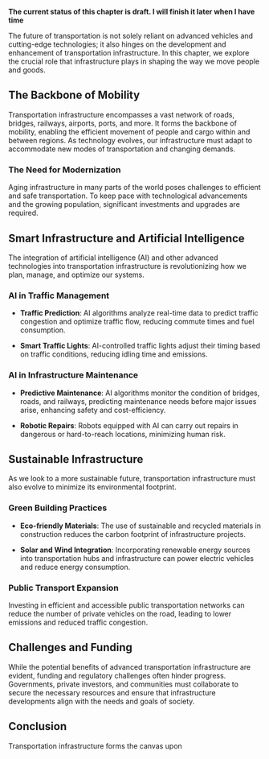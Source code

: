 **The current status of this chapter is draft. I will finish it later when I have time**

The future of transportation is not solely reliant on advanced vehicles and cutting-edge technologies; it also hinges on the development and enhancement of transportation infrastructure. In this chapter, we explore the crucial role that infrastructure plays in shaping the way we move people and goods.

The Backbone of Mobility
------------------------

Transportation infrastructure encompasses a vast network of roads, bridges, railways, airports, ports, and more. It forms the backbone of mobility, enabling the efficient movement of people and cargo within and between regions. As technology evolves, our infrastructure must adapt to accommodate new modes of transportation and changing demands.

### **The Need for Modernization**

Aging infrastructure in many parts of the world poses challenges to efficient and safe transportation. To keep pace with technological advancements and the growing population, significant investments and upgrades are required.

Smart Infrastructure and Artificial Intelligence
------------------------------------------------

The integration of artificial intelligence (AI) and other advanced technologies into transportation infrastructure is revolutionizing how we plan, manage, and optimize our systems.

### **AI in Traffic Management**

* **Traffic Prediction**: AI algorithms analyze real-time data to predict traffic congestion and optimize traffic flow, reducing commute times and fuel consumption.

* **Smart Traffic Lights**: AI-controlled traffic lights adjust their timing based on traffic conditions, reducing idling time and emissions.

### **AI in Infrastructure Maintenance**

* **Predictive Maintenance**: AI algorithms monitor the condition of bridges, roads, and railways, predicting maintenance needs before major issues arise, enhancing safety and cost-efficiency.

* **Robotic Repairs**: Robots equipped with AI can carry out repairs in dangerous or hard-to-reach locations, minimizing human risk.

Sustainable Infrastructure
--------------------------

As we look to a more sustainable future, transportation infrastructure must also evolve to minimize its environmental footprint.

### **Green Building Practices**

* **Eco-friendly Materials**: The use of sustainable and recycled materials in construction reduces the carbon footprint of infrastructure projects.

* **Solar and Wind Integration**: Incorporating renewable energy sources into transportation hubs and infrastructure can power electric vehicles and reduce energy consumption.

### **Public Transport Expansion**

Investing in efficient and accessible public transportation networks can reduce the number of private vehicles on the road, leading to lower emissions and reduced traffic congestion.

Challenges and Funding
----------------------

While the potential benefits of advanced transportation infrastructure are evident, funding and regulatory challenges often hinder progress. Governments, private investors, and communities must collaborate to secure the necessary resources and ensure that infrastructure developments align with the needs and goals of society.

Conclusion
----------

Transportation infrastructure forms the canvas upon

